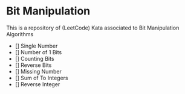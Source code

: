 # Bit Manipulation

This is a repository of (LeetCode) Kata associated to Bit Manipulation Algorithms

- [] Single Number
- [] Number of 1 Bits
- [] Counting Bits
- [] Reverse Bits
- [] Missing Number
- [] Sum of To Integers
- [] Reverse Integer
